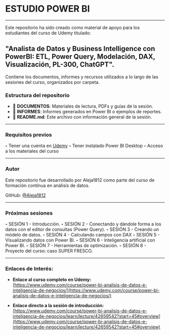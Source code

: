 # ESTUDIO POWER BI

---

Este repositorio ha sido creado como material de apoyo para los estudiantes del curso de Udemy titulado:

## "Analista de Datos y Business Intelligence con PowerBI: ETL, Power Query, Modelación, DAX, Visualización, PL-300, ChatGPT".

Contiene los documentos, informes y recursos utilizados a lo largo de las sesiones del curso, organizados por carpeta.

### Estructura del repositorio

- 📁 **DOCUMENTOS**: Materiales de lectura, PDFs y guías de la sesión.
- 📁 **INFORMES**: Informes generados en Power BI o ejemplos de reportes.
- 📄 **README.md**: Este archivo con información general de la sesión.

---

### Requisitos previos

**-** Tener una cuenta en [Udemy](https://www.udemy.com/)
**-** Tener instalado Power BI Desktop
**-** Acceso a los materiales del curso

---

### Autor

Este repositorio fue desarrollado por Aleja1812 como parte del curso de formación continua en análisis de datos.

GitHub: [@Aleja1812](
https://github.com/Aleja1812)

---

### Próximas sesiones

**-** SESIÓN 1 - Introducción.
**-** SESIÓN 2 - Conectando y dándole forma a los datos con el editor de consultas (Power Query).
**-** SESIÓN 3 - Creando un módelo de datos.
**-** SESIÓN 4 - Calculando campos con DAX
**-** SESIÓN 5 - Visualizando datos con Power BI.
**-** SESIÓN 6 - Inteligencia artificial con Power BI.
**-** SESIÓN 7 - Herramientas de optimización.
**-** SESIÓN 8 - Proyecto del curso: caso SUPER FRESCO.

---


### Enlaces de Interés:

* **Enlace al curso completo en Udemy:**
    [https://www.udemy.com/course/power-bi-analisis-de-datos-e-inteligencia-de-negocios/](https://www.udemy.com/course/power-bi-analisis-de-datos-e-inteligencia-de-negocios/)

* **Enlace directo a la sesión de introducción:**
    [https://www.udemy.com/course/power-bi-analisis-de-datos-e-inteligencia-de-negocios/learn/lecture/42659542?start=45#overview](https://www.udemy.com/course/power-bi-analisis-de-datos-e-inteligencia-de-negocios/learn/lecture/42659542?start=45#overview)